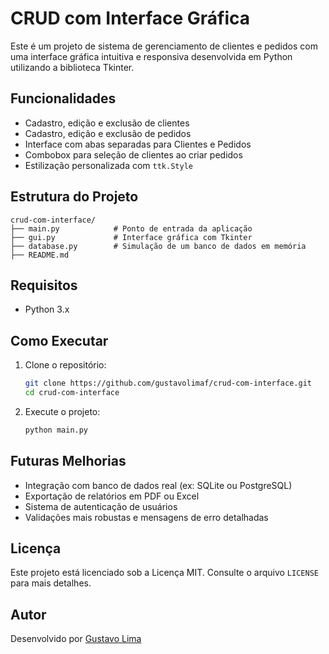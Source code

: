 # CRUD com Interface Gráfica

Este é um projeto de sistema de gerenciamento de clientes e pedidos com uma interface gráfica intuitiva e responsiva desenvolvida em Python utilizando a biblioteca Tkinter.

## Funcionalidades

* Cadastro, edição e exclusão de clientes
* Cadastro, edição e exclusão de pedidos
* Interface com abas separadas para Clientes e Pedidos
* Combobox para seleção de clientes ao criar pedidos
* Estilização personalizada com `ttk.Style`

## Estrutura do Projeto

```
crud-com-interface/
├── main.py            # Ponto de entrada da aplicação
├── gui.py             # Interface gráfica com Tkinter
├── database.py        # Simulação de um banco de dados em memória
├── README.md
```

## Requisitos

* Python 3.x

## Como Executar

1. Clone o repositório:

   ```bash
   git clone https://github.com/gustavolimaf/crud-com-interface.git
   cd crud-com-interface
   ```

2. Execute o projeto:

   ```bash
   python main.py
   ```

## Futuras Melhorias

* Integração com banco de dados real (ex: SQLite ou PostgreSQL)
* Exportação de relatórios em PDF ou Excel
* Sistema de autenticação de usuários
* Validações mais robustas e mensagens de erro detalhadas

## Licença

Este projeto está licenciado sob a Licença MIT. Consulte o arquivo `LICENSE` para mais detalhes.

## Autor

Desenvolvido por [Gustavo Lima](https://github.com/gustavolimaf)
